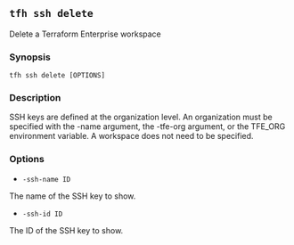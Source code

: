## `tfh ssh delete`

Delete a Terraform Enterprise workspace

### Synopsis

    tfh ssh delete [OPTIONS]

### Description

SSH keys are defined at the organization level. An organization must be specified with the -name argument, the -tfe-org argument, or the TFE_ORG environment variable. A workspace does not need to be specified.

### Options

* `-ssh-name ID`

The name of the SSH key to show.

* `-ssh-id ID`

The ID of the SSH key to show.

